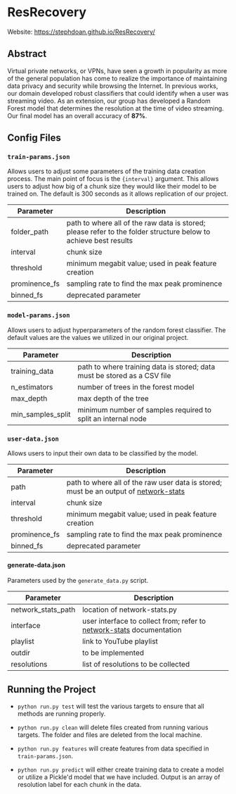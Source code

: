 # ResRecovery

Website: https://stephdoan.github.io/ResRecovery/

## Abstract

Virtual private networks, or VPNs, have seen a growth in popularity as more of the general population has come to realize the importance of maintaining data privacy and security while browsing the Internet. In previous works, our domain developed robust classifiers that could identify when a user was streaming video. As an extension, our group has developed a Random Forest model that determines the resolution at the time of video streaming. Our final model has an overall accuracy of **87%**.

## Config Files

### `train-params.json`

Allows users to adjust some parameters of the training data creation process. The main point of focus is the `{interval}` argument. This allows users to adjust how big of a chunk size they would like their model to be trained on. The default is 300 seconds as it allows replication of our project.

| Parameter     | Description                                                                                                     |
| ------------- | --------------------------------------------------------------------------------------------------------------- |
| folder_path   | path to where all of the raw data is stored; please refer to the folder structure below to achieve best results |
| interval      | chunk size                                                                                                      |
| threshold     | minimum megabit value; used in peak feature creation                                                            |
| prominence_fs | sampling rate to find the max peak prominence                                                                   |
| binned_fs     | deprecated parameter                                                                                            |

### `model-params.json`

Allows users to adjust hyperparameters of the random forest classifier. The default values are the values we utilized in our original project.

| Parameter         | Description                                                              |
| ----------------- | ------------------------------------------------------------------------ |
| training_data     | path to where training data is stored; data must be stored as a CSV file |
| n_estimators      | number of trees in the forest model                                      |
| max_depth         | max depth of the tree                                                    |
| min_samples_split | minimum number of samples required to split an internal node             |

### `user-data.json`

Allows users to input their own data to be classified by the model.

| Parameter     | Description                                                                                                                     |
| ------------- | ------------------------------------------------------------------------------------------------------------------------------- |
| path          | path to where all of the raw user data is stored; must be an output of [network-stats](https://github.com/viasat/network-stats) |
| interval      | chunk size                                                                                                                      |
| threshold     | minimum megabit value; used in peak feature creation                                                                            |
| prominence_fs | sampling rate to find the max peak prominence                                                                                   |
| binned_fs     | deprecated parameter                                                                                                            |

#### generate-data.json

Parameters used by the `generate_data.py` script.

| Parameter          | Description                                                                                                     |
| ------------------ | --------------------------------------------------------------------------------------------------------------- |
| network_stats_path | location of network-stats.py                                                                                    |
| interface          | user interface to collect from; refer to [network-stats](https://github.com/viasat/network-stats) documentation |
| playlist           | link to YouTube playlist                                                                                        |
| outdir             | to be implemented                                                                                               |
| resolutions        | list of resolutions to be collected                                                                             |

## Running the Project

- <code>python run.py test</code> will test the various targets to ensure that all methods are running properly.

- <code>python run.py clean</code> will delete files created from running various targets. The folder and files are deleted from the local machine.

- <code>python run.py features</code> will create features from data specified in <code>train-params.json</code>.

- <code>python run.py predict</code> will either create training data to create a model or utilize a Pickle'd model that we have included. Output is an array of resolution label for each chunk in the data.
